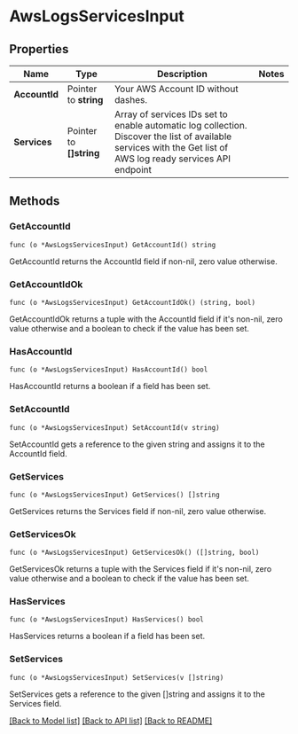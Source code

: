 # AwsLogsServicesInput

## Properties

Name | Type | Description | Notes
------------ | ------------- | ------------- | -------------
**AccountId** | Pointer to **string** | Your AWS Account ID without dashes. | 
**Services** | Pointer to **[]string** | Array of services IDs set to enable automatic log collection. Discover the list of available services with the Get list of AWS log ready services API endpoint | 

## Methods

### GetAccountId

`func (o *AwsLogsServicesInput) GetAccountId() string`

GetAccountId returns the AccountId field if non-nil, zero value otherwise.

### GetAccountIdOk

`func (o *AwsLogsServicesInput) GetAccountIdOk() (string, bool)`

GetAccountIdOk returns a tuple with the AccountId field if it's non-nil, zero value otherwise
and a boolean to check if the value has been set.

### HasAccountId

`func (o *AwsLogsServicesInput) HasAccountId() bool`

HasAccountId returns a boolean if a field has been set.

### SetAccountId

`func (o *AwsLogsServicesInput) SetAccountId(v string)`

SetAccountId gets a reference to the given string and assigns it to the AccountId field.

### GetServices

`func (o *AwsLogsServicesInput) GetServices() []string`

GetServices returns the Services field if non-nil, zero value otherwise.

### GetServicesOk

`func (o *AwsLogsServicesInput) GetServicesOk() ([]string, bool)`

GetServicesOk returns a tuple with the Services field if it's non-nil, zero value otherwise
and a boolean to check if the value has been set.

### HasServices

`func (o *AwsLogsServicesInput) HasServices() bool`

HasServices returns a boolean if a field has been set.

### SetServices

`func (o *AwsLogsServicesInput) SetServices(v []string)`

SetServices gets a reference to the given []string and assigns it to the Services field.


[[Back to Model list]](../README.md#documentation-for-models) [[Back to API list]](../README.md#documentation-for-api-endpoints) [[Back to README]](../README.md)


